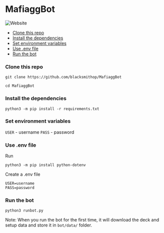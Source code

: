 # MafiaggBot
![Website](https://img.shields.io/website?label=Docs&style=for-the-badge&up_color=%E2%9D%8C&up_message=%E2%9C%85&url=https%3A%2F%2Fblacksmithop.github.io%2FMafiaggBot%2F)

- [Clone this repo](#clone-this-repo)
- [Install the dependencies](#install-the-dependencies)
- [Set environment variables](#set-environment-variables)
- [Use .env file](#use-env-file)
- [Run the bot](#run-the-bot)

<!-- toc -->


### Clone this repo
```shell
git clone https://github.com/blacksmithop/MafiaggBot

cd MafiaggBot
```

### Install the dependencies
```shell
python3 -m pip install -r requirements.txt
```
### Set environment variables
`USER` - username
`PASS` - password
### Use .env file
Run 
```
python3 -m pip install python-dotenv
```
Create a .env file
```
USER=username
PASS=password
```
### Run the bot
```shell
python3 runbot.py
```
Note: When you run the bot for the first time,
it will download the deck and setup data
and store it in `bot/data/` folder.
